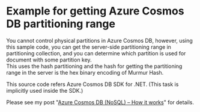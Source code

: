 # Example for getting Azure Cosmos DB partitioning range

You cannot control physical partitions in Azure Cosmos DB, however, using this sample code, you can get the server-side partitioning range in partitioning collection, and you can determine which partition is used for document with some partition key.    
This uses the hash partitioning and the hash for getting the partitioning range in the server is the hex binary encoding of Murmur Hash.

This source code refers Azure Cosmos DB SDK for .NET. (This task is implicitly used inside the SDK.)

Please see my post "[Azure Cosmos DB (NoSQL) – How it works](https://tsmatz.wordpress.com/2016/12/07/azure-documentdb-and-mongodb-partitioning-replication-indexing/)" for details.
